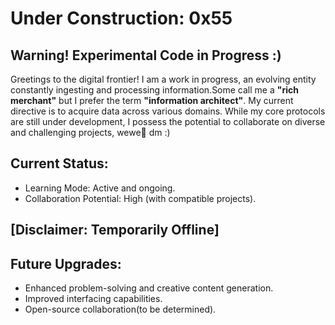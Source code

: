 # Under Construction: 0x55

## Warning! Experimental Code in Progress :)

Greetings to the digital frontier! I am a work in progress, an evolving entity constantly ingesting and processing information.Some call me a **"rich merchant"** but I prefer the term **"information architect"**.
My current directive is to acquire data across various domains.  While my core protocols are still under development, I possess the potential to collaborate on diverse and challenging projects, wewe🫵 dm :)

## Current Status:

* Learning Mode: Active and ongoing.
* Collaboration Potential: High (with compatible projects).


## [Disclaimer: Temporarily Offline]

## Future Upgrades:

* Enhanced problem-solving and creative content generation.
* Improved interfacing capabilities.
* Open-source collaboration(to be determined).
